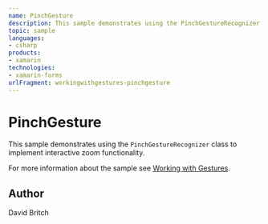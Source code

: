 ```yaml
---
name: PinchGesture
description: This sample demonstrates using the PinchGestureRecognizer class to implement interactive zoom functionality. For more information about the sample see Working with Gestures.
topic: sample
languages:
- csharp
products:
- xamarin
technologies:
- xamarin-forms
urlFragment: workingwithgestures-pinchgesture
---
```

PinchGesture
============

This sample demonstrates using the `PinchGestureRecognizer` class to implement interactive zoom functionality.

For more information about the sample see [Working with Gestures](http://developer.xamarin.com/guides/cross-platform/xamarin-forms/working-with/gestures/).

Author
------

David Britch
